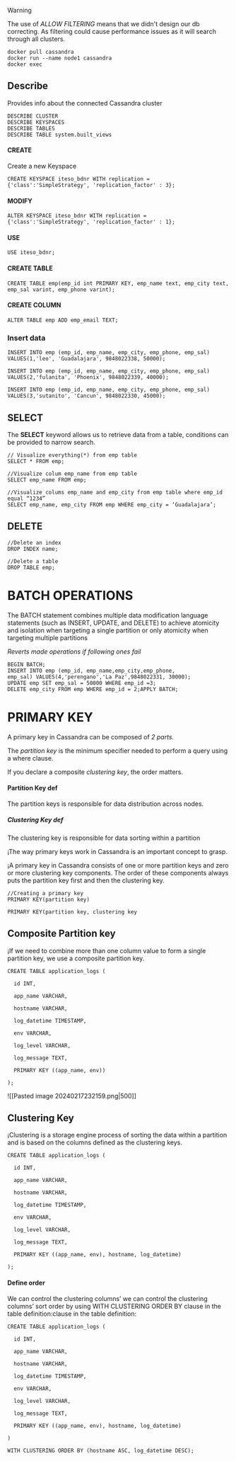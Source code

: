 >[!warning]
>The use of *ALLOW FILTERING* means that we didn't design our db correcting. As filtering could cause performance issues as it will search through all clusters.


```DOCKER
docker pull cassandra
docker run --name node1 cassandra
docker exec 

```
## Describe
Provides info about the connected Cassandra cluster
```cql
DESCRIBE CLUSTER
DESCRIBE KEYSPACES
DESCRIBE TABLES
DESCRIBE TABLE system.built_views
```

#### CREATE
Create a new Keyspace
```cql
CREATE KEYSPACE iteso_bdnr WITH replication = {'class':'SimpleStrategy', 'replication_factor' : 3};

```
#### MODIFY
```cql
ALTER KEYSPACE iteso_bdnr WITH replication = {'class':'SimpleStrategy', 'replication_factor' : 1};
```
#### USE
```cql
USE iteso_bdnr;
```

#### CREATE TABLE
```cql
CREATE TABLE emp(emp_id int PRIMARY KEY, emp_name text, emp_city text, emp_sal varint, emp_phone varint);
```
#### CREATE COLUMN
```cql
ALTER TABLE emp ADD emp_email TEXT;
```

### Insert data
```cql
INSERT INTO emp (emp_id, emp_name, emp_city, emp_phone, emp_sal)  
VALUES(1,'leo', 'Guadalajara', 9848022338, 50000);  
  
INSERT INTO emp (emp_id, emp_name, emp_city, emp_phone, emp_sal)   
VALUES(2,'fulanita', 'Phoenix', 9848022339, 40000);  
  
INSERT INTO emp (emp_id, emp_name, emp_city, emp_phone, emp_sal) VALUES(3,'sutanito', 'Cancun', 9848022330, 45000);
```

## SELECT
The **SELECT** keyword allows us to retrieve data from a table, conditions can be provided to narrow search.
```cql
// Visualize everything(*) from emp table
SELECT * FROM emp;

//Visualize colum emp_name from emp table
SELECT emp_name FROM emp;

//Visualize colums emp_name and emp_city from emp table where emp_id equal “1234”
SELECT emp_name, emp_city FROM emp WHERE emp_city = ‘Guadalajara’;
```
## DELETE
```cql
//Delete an index
DROP INDEX name;

//Delete a table
DROP TABLE emp;
```
# BATCH OPERATIONS
The BATCH statement combines multiple data modification language statements (such as INSERT, UPDATE, and DELETE) to achieve atomicity and isolation when targeting a single partition or only atomicity when targeting multiple partitions

*Reverts made operations if following ones fail*

```cql
BEGIN BATCH;  
INSERT INTO emp (emp_id, emp_name,emp_city,emp_phone,
emp_sal) VALUES(4,'perengano','La Paz',9848022331, 30000);  
UPDATE emp SET emp_sal = 50000 WHERE emp_id =3;  
DELETE emp_city FROM emp WHERE emp_id = 2;APPLY BATCH;
```

# PRIMARY KEY
A primary key in Cassandra can be composed of *2 parts.*

The *partition key* is the minimum specifier needed to perform a query using a where clause.

If you declare a composite *clustering key*, the order matters.
#### Partition Key def
The partition keys is responsible for data distribution across nodes.
##### Clustering Key def
The clustering key is responsible for data sorting within a partition

¡The way primary keys work in Cassandra is an important concept to grasp.

¡A primary key in Cassandra consists of one or more partition keys and zero or more clustering key components. The order of these components always puts the partition key first and then the clustering key.
```cql
//Creating a primary key
PRIMARY KEY(partition key)

PRIMARY KEY(partition key, clustering key

```
## Composite Partition key
¡If we need to combine more than one column value to form a single partition key, we use a composite partition key.
```cql
CREATE TABLE application_logs (

  id INT,

  app_name VARCHAR,

  hostname VARCHAR,

  log_datetime TIMESTAMP,

  env VARCHAR,

  log_level VARCHAR,

  log_message TEXT,

  PRIMARY KEY ((app_name, env))

);
```
![[Pasted image 20240217232159.png|500]]

## Clustering Key
¡Clustering is a storage engine process of sorting the data within a partition and is based on the columns defined as the clustering keys.
```cql
CREATE TABLE application_logs (

  id INT,

  app_name VARCHAR,

  hostname VARCHAR,

  log_datetime TIMESTAMP,

  env VARCHAR,

  log_level VARCHAR,

  log_message TEXT,

  PRIMARY KEY ((app_name, env), hostname, log_datetime)

);
```
#### Define order
We can control the clustering columns’ we can control the clustering columns’ sort order by using WITH CLUSTERING ORDER BY clause in the table definition:clause in the table definition:
```cql
CREATE TABLE application_logs (

  id INT,

  app_name VARCHAR,

  hostname VARCHAR,

  log_datetime TIMESTAMP,

  env VARCHAR,

  log_level VARCHAR,

  log_message TEXT,

  PRIMARY KEY ((app_name, env), hostname, log_datetime)

)

WITH CLUSTERING ORDER BY (hostname ASC, log_datetime DESC);
```